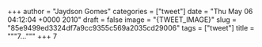 
+++
author = "Jaydson Gomes"
categories = ["tweet"]
date = "Thu May 06 04:12:04 +0000 2010"
draft = false
image = "{TWEET_IMAGE}"
slug = "85e9499ed3324df7a9cc9355c569a2035cd29006"
tags = ["tweet"]
title = """7..."""
+++
7
